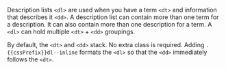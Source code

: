 Description lists `<dl>` are used when you have a term `<dt>` and information that describes it `<dd>`. A description list can contain more than one term for a description. It can also contain more than one description for a term. A `<dl>` can hold multiple `<dt>` + `<dd>` groupings.

By default, the `<dt>` and `<dd>` stack. No extra class is required. Adding `.{{cssPrefix}}dl--inline` formats the `<dl>` so that the `<dd>` immediately follows the `<dt>`.
